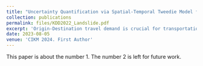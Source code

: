```yaml
---
title: "Uncertainty Quantification via Spatial-Temporal Tweedie Model for  Zero-inflated and Long-tail Travel Demand Prediction"
collection: publications
permalink: files/KDD2022_Landslide.pdf
excerpt: 'Origin-Destination travel demand is crucial for transportation management. However, traditional spatial-temporal deep learning models grapple with addressing the sparse and long-tail characteristics in high-resolution O-D matrices and quantifying prediction uncertainty. This dilemma arises from the numerous zeros and over-dispersed demand patterns within these matrices, which challenge the Gaussian assumption inherent to deterministic deep learning models. To address these challenges, we propose a novel approach, the Spatial-Temporal Tweedie Graph Neural Network (STTD). The STTD introduces the Tweedie distribution as a compelling alternative to the traditional 'zero-inflated' model and leverages spatial and temporal embeddings to parameterize travel demand distributions. Our evaluations using real-world datasets highlight STTD's superiority in providing accurate predictions and precise confidence intervals, particularly in high-resolution scenarios. Anonymous GitHub code is available online. '
date: 2023-08-05
venue: 'CIKM 2024. First Author'
---
```

This paper is about the number 1. The number 2 is left for future work.

 


